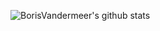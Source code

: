 ![BorisVandermeer's github stats](https://github-readme-stats.vercel.app/api?username=BorisVandermeer&count_private=true&show_icons=true)
